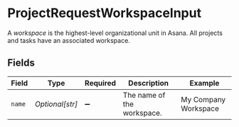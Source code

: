 # ProjectRequestWorkspaceInput

A *workspace* is the highest-level organizational unit in Asana. All projects and tasks have an associated workspace.


## Fields

| Field                      | Type                       | Required                   | Description                | Example                    |
| -------------------------- | -------------------------- | -------------------------- | -------------------------- | -------------------------- |
| `name`                     | *Optional[str]*            | :heavy_minus_sign:         | The name of the workspace. | My Company Workspace       |